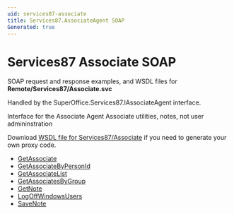 ```yaml
---
uid: services87-associate
title: Services87.AssociateAgent SOAP
Generated: true
---
```


# Services87 Associate SOAP

SOAP request and response examples, and WSDL files for **Remote/Services87/Associate.svc**

Handled by the <see cref="T:SuperOffice.Services87.IAssociateAgent">SuperOffice.Services87.IAssociateAgent</see> interface.

Interface for the Associate Agent
Associate utilities, notes, not user admininstration

Download [WSDL file for Services87/Associate](../Services87-Associate.md) if you need to generate your own proxy code.

* [GetAssociate](GetAssociate.md)
* [GetAssociateByPersonId](GetAssociateByPersonId.md)
* [GetAssociateList](GetAssociateList.md)
* [GetAssociatesByGroup](GetAssociatesByGroup.md)
* [GetNote](GetNote.md)
* [LogOffWindowsUsers](LogOffWindowsUsers.md)
* [SaveNote](SaveNote.md)
